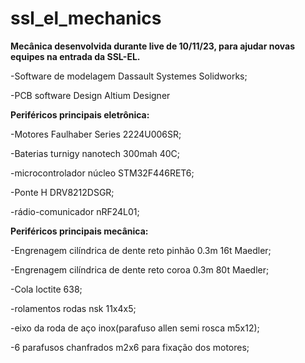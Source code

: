 # ssl_el_mechanics
**Mecânica desenvolvida durante live de 10/11/23, para ajudar novas equipes na entrada da SSL-EL.**

-Software de modelagem Dassault Systemes Solidworks;

-PCB software Design Altium Designer


**Periféricos principais eletrônica:**

-Motores Faulhaber Series 2224U006SR;

-Baterias turnigy nanotech 300mah 40C;

-microcontrolador núcleo STM32F446RET6;

-Ponte H DRV8212DSGR;

-rádio-comunicador nRF24L01;


**Periféricos principais mecânica:**

-Engrenagem cilíndrica de dente reto pinhão 0.3m 16t Maedler;

-Engrenagem cilíndrica de dente reto coroa  0.3m 80t Maedler;

-Cola loctite 638;

-rolamentos rodas nsk 11x4x5;

-eixo da roda de aço inox(parafuso allen semi rosca m5x12);

-6 parafusos chanfrados m2x6 para fixação dos motores;
